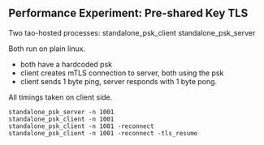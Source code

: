 Performance Experiment: Pre-shared Key TLS
------------------------------------------

Two tao-hosted processes:
 standalone_psk_client
 standalone_psk_server

Both run on plain linux.
 - both have a hardcoded psk
 - client creates mTLS connection to server, both using the psk
 - client sends 1 byte ping, server responds with 1 byte pong.

All timings taken on client side.

    standalone_psk_server -n 1001
    standalone_psk_client -n 1001
    standalone_psk_client -n 1001 -reconnect
    standalone_psk_client -n 1001 -reconnect -tls_resume

